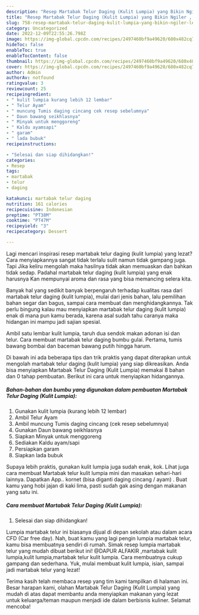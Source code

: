 ```yaml
---
description: "Resep Martabak Telur Daging (Kulit Lumpia) yang Bikin Ngiler , Lezat Sekali"
title: "Resep Martabak Telur Daging (Kulit Lumpia) yang Bikin Ngiler , Lezat Sekali"
slug: 758-resep-martabak-telur-daging-kulit-lumpia-yang-bikin-ngiler-lezat-sekali
category: Uncategorized
date: 2022-12-09T22:55:26.798Z
image: https://img-global.cpcdn.com/recipes/2497460bf9a49620/680x482cq70/martabak-telur-daging-kulit-lumpia-foto-resep-utama.jpg
hideToc: false
enableToc: true
enableTocContent: false
thumbnail: https://img-global.cpcdn.com/recipes/2497460bf9a49620/680x482cq70/martabak-telur-daging-kulit-lumpia-foto-resep-utama.jpg
cover: https://img-global.cpcdn.com/recipes/2497460bf9a49620/680x482cq70/martabak-telur-daging-kulit-lumpia-foto-resep-utama.jpg
author: Admin
authorAv: notfound
ratingvalue: 3
reviewcount: 25
recipeingredient:
- " kulit lumpia kurang lebih 12 lembar"
- " Telur Ayam"
- " muncung Tumis daging cincang cek resep sebelumnya"
- " Daun bawang seikhlasnya"
- " Minyak untuk menggoreng"
- " Kaldu ayamsapi"
- " garam"
- " lada bubuk"
recipeinstructions:

- "Selesai dan siap dihidangkan!"
categories:
- Resep
tags:
- martabak
- telur
- daging

katakunci: martabak telur daging 
nutrition: 161 calories
recipecuisine: Indonesian
preptime: "PT38M"
cooktime: "PT47M"
recipeyield: "3"
recipecategory: Dessert

---
```



Lagi mencari inspirasi resep martabak telur daging (kulit lumpia) yang lezat? Cara menyiapkannya sangat tidak terlalu sulit namun tidak gampang juga. Tapi Jika keliru mengolah maka hasilnya tidak akan memuaskan dan bahkan tidak sedap. Padahal martabak telur daging (kulit lumpia) yang enak harusnya Kan mempunyai aroma dan rasa yang bisa memancing selera kita.


Banyak hal yang sedikit banyak berpengaruh terhadap kualitas rasa dari martabak telur daging (kulit lumpia), mulai dari jenis bahan, lalu pemilihan bahan segar dan bagus, sampai cara membuat dan menghidangkannya. Tak perlu bingung kalau mau menyiapkan martabak telur daging (kulit lumpia) enak di mana pun kamu berada, karena asal sudah tahu caranya maka hidangan ini mampu jadi sajian spesial.

Ambil satu lembar kulit lumpia, taruh dua sendok makan adonan isi dan telur. Cara membuat martabak telur daging bumbu gulai. Pertama, tumis bawang bombai dan baceman bawang putih hingga harum.


Di bawah ini ada beberapa tips dan trik praktis yang dapat diterapkan untuk mengolah martabak telur daging (kulit lumpia) yang siap dikreasikan. Anda bisa menyiapkan Martabak Telur Daging (Kulit Lumpia) memakai 8 bahan dan 0 tahap pembuatan. Berikut ini cara untuk menyiapkan hidangannya.

<!--inarticleads1-->

##### Bahan-bahan dan bumbu yang digunakan dalam pembuatan Martabak Telur Daging (Kulit Lumpia):

1. Gunakan  kulit lumpia (kurang lebih 12 lembar)
1. Ambil  Telur Ayam
1. Ambil  muncung Tumis daging cincang (cek resep sebelumnya)
1. Gunakan  Daun bawang seikhlasnya
1. Siapkan  Minyak untuk menggoreng
1. Sediakan  Kaldu ayam/sapi
1. Persiapkan  garam
1. Siapkan  lada bubuk


Supaya lebih praktis, gunakan kulit lumpia juga sudah enak, kok. Lihat juga cara membuat Martabak telur kulit lumpia mini dan masakan sehari-hari lainnya. Dapatkan App.. kornet (bisa diganti daging cincang / ayam) . Buat kamu yang hobi jajan di kaki lima, pasti sudah gak asing dengan makanan yang satu ini. 

<!--inarticleads2-->

##### Cara membuat Martabak Telur Daging (Kulit Lumpia):


1. Selesai dan siap dihidangkan!

Lumpia martabak telur ini biasanya dijual di depan sekolah atau dalam acara CFD (Car free day). Nah, buat kamu yang lagi pengin lumpia martabak telur, kamu bisa membuatnya sendiri di rumah. Simak resep lumpia martabak telur yang mudah dibuat berikut ini! @DAPUR ALFAKIR ,martabak kulit lumpia,kulit lumpia,martabak telur kulit lumpia. Cara membuatnya cukup gampang dan sederhana. Yuk, mulai membuat kulit lumpia, isian, sampai jadi martabak telur yang lezat! 

Terima kasih telah membaca resep yang tim kami tampilkan di halaman ini. Besar harapan kami, olahan Martabak Telur Daging (Kulit Lumpia) yang mudah di atas dapat membantu anda menyiapkan makanan yang lezat untuk keluarga/teman maupun menjadi ide dalam berbisnis kuliner. Selamat mencoba!
